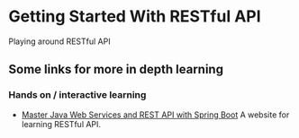 Getting Started With RESTful API
===================================
Playing around RESTful API

## Some links for more in depth learning
### Hands on / interactive learning
* [Master Java Web Services and REST API with Spring Boot](https://in28minutes1.teachable.com/courses/enrolled/259175) A website for learning RESTful API.
